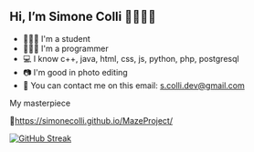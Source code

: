 ## Hi, I’m Simone Colli 👨🏻‍💻👋


- 🧑🏻‍🎓 I'm a student
- 🧑🏻‍💻 I'm a programmer
- 💻 I know c++, java, html, css, js, python, php, postgresql
- 📷 I'm good in photo editing
- 📧 You can contact me on this email: s.colli.dev@gmail.com

My masterpiece

🔗https://simonecolli.github.io/MazeProject/

[![GitHub Streak](https://streak-stats.demolab.com?user=SimoneColli&theme=transparent&hide_border=true&locale=en)](https://git.io/streak-stats)

<!---
SimoneColli/SimoneColli is a ✨ special ✨ repository because its `README.md` (this file) appears on your GitHub profile.
You can click the Preview link to take a look at your changes.
--->
